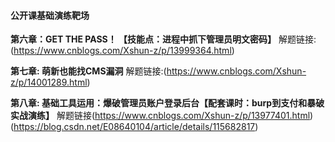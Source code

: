 #### 公开课基础演练靶场

**第六章：GET THE PASS！ 【技能点：进程中抓下管理员明文密码】**
解题链接:(https://www.cnblogs.com/Xshun-z/p/13999364.html)

**第七章: 萌新也能找CMS漏洞**
解题链接:(https://www.cnblogs.com/Xshun-z/p/14001289.html)

**第八章: 基础工具运用：爆破管理员账户登录后台【配套课时：burp到支付和暴破 实战演练】**
解题链接(https://www.cnblogs.com/Xshun-z/p/13977401.html)(https://blog.csdn.net/E08640104/article/details/115682817)
